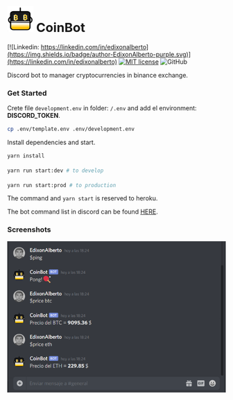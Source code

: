 # <p style="display: inline; font-size: 29px;"><img src="./docs/coin-bot-avatar-v1.png" alt="coin-bot-avatar" width="60"> CoinBot</p>

[![Linkedin: https://linkedin.com/in/edixonalberto](https://img.shields.io/badge/author-EdixonAlberto-purple.svg)](https://linkedin.com/in/edixonalberto)
[![MIT license](https://img.shields.io/badge/license-MIT-green.svg)](./LICENSE.md)
![GitHub](https://img.shields.io/github/followers/EdixonAlberto.svg?label=Follow&style=social)

Discord bot to manager cryptocurrencies in binance exchange.

### Get Started

Crete file `development.env` in folder: `/.env` and add el environment: **DISCORD_TOKEN**.

```sh
cp .env/template.env .env/development.env
```

Install dependencies and start.

```sh
yarn install

yarn run start:dev # to develop

yarn run start:prod # to production
```

The command and `yarn start` is reserved to heroku.

The bot command list in discord can be found [HERE](./src/enumerations.ts).

### Screenshots

![image](./docs/chat-discord.png)

